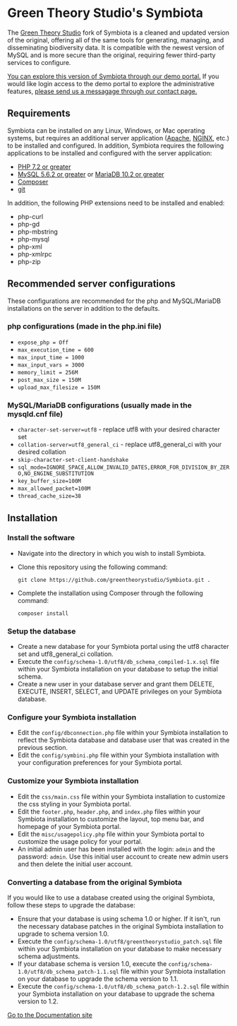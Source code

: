 # Green Theory Studio's Symbiota

The [Green Theory Studio](https://greentheorystudio.com/) fork of Symbiota is a cleaned and updated version of the original, offering all of the same tools 
for generating, managing, and disseminating biodiversity data. It is compatible with the newest version of MySQL and is more 
secure than the original, requiring fewer third-party services to configure.

[You can explore this version of Symbiota through our demo portal.](https://greentheorystudio.net/symbiota-demo/) If you would like 
login access to the demo portal to explore the administrative features, 
[please send us a messagage through our contact page.](https://greentheorystudio.com/contact/)
## Requirements

Symbiota can be installed on any Linux, Windows, or Mac operating systems, but requires an additional server application
([Apache](http://httpd.apache.org/), [NGINX](https://www.nginx.com/), etc.) to be installed and configured. In addition, 
Symbiota requires the following applications to be installed and configured with the server application:

- [PHP 7.2 or greater](http://php.net/manual/en/install.php)
- [MySQL 5.6.2 or greater](https://www.mysql.com/) or [MariaDB 10.2 or greater](https://mariadb.com/)
- [Composer](https://getcomposer.org/doc/00-intro.md)
- [git](https://git-scm.com/)

In addition, the following PHP extensions need to be installed and enabled:

- php-curl
- php-gd
- php-mbstring
- php-mysql
- php-xml
- php-xmlrpc
- php-zip

## Recommended server configurations
These configurations are recommended for the php and MySQL/MariaDB installations on the server in addition to the defaults.

### php configurations (made in the php.ini file)

- `expose_php = Off`
- `max_execution_time = 600`
- `max_input_time = 1000`
- `max_input_vars = 3000`
- `memory_limit = 256M`
- `post_max_size = 150M`
- `upload_max_filesize = 150M`

### MySQL/MariaDB configurations (usually made in the mysqld.cnf file)

- `character-set-server=utf8` - replace utf8 with your desired character set
- `collation-server=utf8_general_ci` - replace utf8_general_ci with your desired collation
- `skip-character-set-client-handshake`
- `sql_mode=IGNORE_SPACE,ALLOW_INVALID_DATES,ERROR_FOR_DIVISION_BY_ZERO,NO_ENGINE_SUBSTITUTION`
- `key_buffer_size=100M`
- `max_allowed_packet=100M`
- `thread_cache_size=38`

## Installation

### Install the software

- Navigate into the directory in which you wish to install Symbiota.
- Clone this repository using the following command:
    
    `git clone https://github.com/greentheorystudio/Symbiota.git .`

- Complete the installation using Composer through the following command:
    
    `composer install`

### Setup the database

- Create a new database for your Symbiota portal using the utf8 character set and utf8_general_ci collation.
- Execute the `config/schema-1.0/utf8/db_schema_compiled-1.x.sql` file within your Symbiota installation on your database to setup 
  the initial schema.
- Create a new user in your database server and grant them DELETE, EXECUTE, INSERT, SELECT, and UPDATE 
  privileges on your Symbiota database. 

### Configure your Symbiota installation

- Edit the `config/dbconnection.php` file within your Symbiota installation to reflect the Symbiota database and database 
  user that was created in the previous section.
- Edit the `config/symbini.php` file within your Symbiota installation with your configuration preferences for your Symbiota portal.

### Customize your Symbiota installation

- Edit the `css/main.css` file within your Symbiota installation to customize the css styling in your Symbiota portal.
- Edit the `footer.php`, `header.php`, and `index.php` files within your Symbiota installation to customize the layout, 
  top menu bar, and homepage of your Symbiota portal.
- Edit the `misc/usagepolicy.php` file within your Symbiota portal to customize the usage policy for your portal.
- An initial admin user has been installed with the login: `admin` and the password: `admin`. Use this initial user account to 
  create new admin users and then delete the initial user account.

### Converting a database from the original Symbiota

If you would like to use a database created using the original Symbiota, follow these steps to upgrade the database:
- Ensure that your database is using schema 1.0 or higher. If it isn't, run the necessary database patches in the original 
  Symbiota installation to upgrade to schema version 1.0.
- Execute the `config/schema-1.0/utf8/greentheorystudio_patch.sql` file within your Symbiota installation on your database 
  to make necessary schema adjustments.
- If your database schema is version 1.0, execute the `config/schema-1.0/utf8/db_schema_patch-1.1.sql` file within your Symbiota 
  installation on your database to upgrade the schema version to 1.1.
- Execute the `config/schema-1.0/utf8/db_schema_patch-1.2.sql` file within your Symbiota installation on your database to 
  upgrade the schema version to 1.2.

[Go to the Documentation site](https://greentheorystudio.github.io/Symbiota/)
